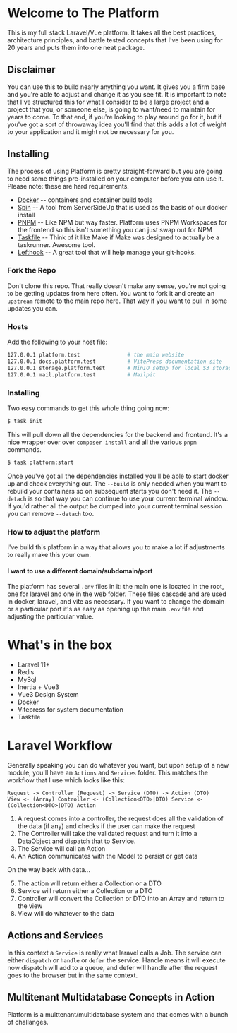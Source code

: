# Welcome to The Platform

This is my full stack Laravel/Vue platform. It takes all the best practices, architecture principles, and battle tested concepts that I've been using for 20 years and puts them into one neat package.

## Disclaimer

You can use this to build nearly anything you want. It gives you a firm base and you're able to adjust and change it as you see fit. It is important to note that I've structured this for what I consider to be a large project and a project that you, or someone else, is going to want/need to maintain for years to come. To that end, if you're looking to play around go for it, but if you've got a sort of throwaway idea you'll find that this adds a lot of weight to your application and it might not be necessary for you.

## Installing

The process of using Platform is pretty straight-forward but you are going to need some things pre-installed on your computer before you can use it. Please note: these are hard requirements. 

- [Docker](https://docker.com) -- containers and container build tools
- [Spin](https://serversideup.net/open-source/spin/) -- A tool from ServerSideUp that is used as the basis of our docker install
- [PNPM](https://pnpm.io/) -- Like NPM but way faster. Platform uses PNPM Workspaces for the frontend so this isn't something you can just swap out for NPM
- [Taskfile](https://taskfile.dev/) -- Think of it like Make if Make was designed to actually be a taskrunner. Awesome tool.
- [Lefthook](https://lefthook.dev/) -- A great tool that will help manage your git-hooks.

### Fork the Repo

Don't clone this repo. That really doesn't make any sense, you're not going to be getting updates from here often. You want to fork it and create an `upstream` remote to the main repo here. That way if you want to pull in some updates you can.

### Hosts

Add the following to your host file:

```bash
127.0.0.1 platform.test               # the main website
127.0.0.1 docs.platform.test          # VitePress documentation site
127.0.0.1 storage.platform.test       # MinIO setup for local S3 storage
127.0.0.1 mail.platform.test          # Mailpit
```
### Installing

Two easy commands to get this whole thing going now:

```bash
$ task init
```

This will pull down all the dependencies for the backend and frontend. It's a nice wrapper over over `composer install` and all the various `pnpm` commands.

```bash
$ task platform:start
```

Once you've got all the dependencies installed you'll be able to start docker up and check everything out. The `--build` is only needed when you want to rebuild your containers so on subsequent starts you don't need it. The `--detach` is so that way you can continue to use your current terminal window. If you'd rather all the output be dumped into your current terminal session you can remove `--detach` too.

### How to adjust the platform

I've build this platform in a way that allows you to make a lot if adjustments to really make this your own.

#### I want to use a different domain/subdomain/port

The platform has several `.env` files in it: the main one is located in the root, one for laravel and one in the web folder. These files cascade and are used in docker, laravel, and vite as necessary. If you want to change the domain or a particular port it's as easy as opening up the main `.env` file and adjusting the particular value.

# What's in the box

- Laravel 11+
- Redis
- MySql
- Inertia + Vue3
- Vue3 Design System
- Docker
- Vitepress for system documentation
- Taskfile

# Laravel Workflow

Generally speaking you can do whatever you want, but upon setup of a new module, you'll have an `Actions` and `Services` folder. This matches the workflow that I use which looks like this:

```
Request -> Controller (Request) -> Service (DTO) -> Action (DTO)
View <- (Array) Controller <- (Collection<DTO>|DTO) Service <- (Collection<DTO>|DTO) Action 
```

1. A request comes into a controller, the request does all the validation of the data (if any) and checks if the user can make the request
2. The Controller will take the validated request and turn it into a DataObject and dispatch that to Service. 
3. The Service will call an Action
4. An Action communicates with the Model to persist or get data

On the way back with data...

5. The action will return either a Collection or a DTO
6. Service will return either a Collection or a DTO
7. Controller will convert the Collection or DTO into an Array and return to the view
8. View will do whatever to the data

## Actions and Services

In this context a `Service` is really what laravel calls a Job. The service can either `dispatch` or `handle` or `defer` the service. Handle means it will execute now dispatch will add to a queue, and defer will handle after the request goes to the browser but in the same context.

## Multitenant Multidatabase Concepts in Action

Platform is a multtenant/multidatabase system and that comes with a bunch of challanges.
